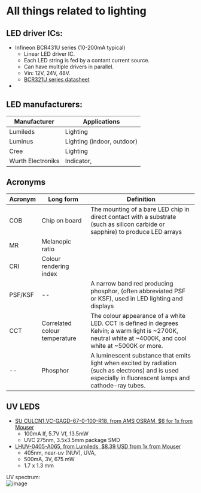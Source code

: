 # All things related to lighting

## LED driver ICs:
- Infineon BCR431U series (10-200mA typical)
  - Linear LED driver IC.
  - Each LED string is fed by a contant current source. 
  - Can have multiple drivers in parallel. 
  - Vin: 12V, 24V, 48V.
  - [BCR321U series datasheet](https://www.infineon.com/dgdl?fileId=5546d4624b0b249c014b7d69949b463b)
- 


## LED manufacturers: 
| Manufacturer | Applications |
|---|---|
| Lumileds | Lighting                   |
| Luminus | Lighting (indoor, outdoor) |
| Cree | Lighting                     |
| Wurth Electroniks | Indicator,      |






## Acronyms 
| Acronym | Long form |  Definition |
|--|--|--|
| COB | Chip on board | The mounting of a bare LED chip in direct contact with a substrate (such as silicon carbide or sapphire) to produce LED arrays |
| MR | Melanopic ratio |  |
| CRI | Colour rendering index |  |
| PSF/KSF |--| A narrow band red producing phosphor, (often abbreviated PSF or KSF), used in LED lighting and displays |
| CCT | Correlated colour temperature | The colour appearance of a white LED. CCT is defined in degrees Kelvin; a warm light is ~2700K, neutral white at ~4000K, and cool white at ~5000K or more. |
| -- | Phosphor | A luminescent substance that emits light when excited by radiation (such as electrons) and is used especially in fluorescent lamps and cathode-ray tubes. |



## UV LEDS
- [SU CULCN1.VC-GAGD-67-0-100-R18, from AMS OSRAM, $6 for 1x from Mouser](https://www.mouser.com/datasheet/2/588/Osram_Opto_Semiconductor_SU_CULCN1_VC_EN-2891518.pdf)
  - 100mA If, 5.7V Vf, 13.5mW
  - UVC 275nm, 3.5x3.5mm package SMD
- [LHUV-0405-A065, from Lumileds, $8.39 USD from 1x from Mouser](https://www.mouser.com/datasheet/2/602/DS178-1076460.pdf)
  - 405nm, near-uv (NUV), UVA, 
  - 500mA, 3V, 675 mW
  - 1.7 x 1.3 mm 

UV spectrum:  
![image](https://user-images.githubusercontent.com/42329930/218896048-22877003-d0f4-41b6-9f1e-a3de7bc24066.png)

